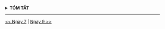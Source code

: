 <details>
<summary><strong>TÓM TẮT</strong></summary>

</details>

---
[<< Ngày 7](./Day07.md) | [Ngày 9 >>](./Day09.md)